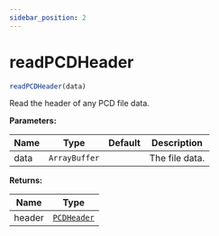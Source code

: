 ```yaml
---
sidebar_position: 2
---
```


# readPCDHeader

```ts
readPCDHeader(data)
```

Read the header of any PCD file data.

**Parameters:**

| Name | Type          | Default | Description    |
| ---- | ------------- | ------- | -------------- |
| data | `ArrayBuffer` |         | The file data. |

**Returns:**

| Name   | Type                                                  |
| ------ | ----------------------------------------------------- |
| header | [`PCDHeader`](/docs/api/io/read-pcd-header#pcdheader) |
